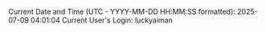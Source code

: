 Current Date and Time (UTC - YYYY-MM-DD HH:MM:SS formatted): 2025-07-09 04:01:04
Current User's Login: luckyaiman
